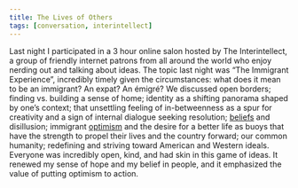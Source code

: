 ```yaml
---
title: The Lives of Others
tags: [conversation, interintellect]
---
```


Last night I participated in a 3 hour online salon hosted by The Interintellect, a group of friendly internet patrons from all around the world who enjoy nerding out and talking about ideas. The topic last night was “The Immigrant Experience”, incredibly timely given the circumstances: what does it mean to be an immigrant? An expat? An émigré? We discussed open borders; finding vs. building a sense of home; identity as a shifting panorama shaped by one’s context; that unsettling feeling of in-betweenness as a spur for creativity and a sign of internal dialogue seeking resolution; [beliefs](notes/ideas/belief.md) and disillusion; immigrant [optimism](notes/ideas/optimism.md) and the desire for a better life as buoys that have the strength to propel their lives and the country forward; our common humanity; redefining and striving toward American and Western ideals. Everyone was incredibly open, kind, and had skin in this game of ideas. It renewed my sense of hope and my belief in people, and it emphasized the value of putting optimism to action.

